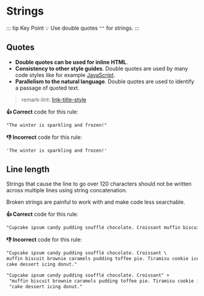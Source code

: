 # Strings

::: tip Key Point
:bulb: Use double quotes `""` for strings.
:::

## Quotes

- **Double quotes can be used for inline HTML**.
- **Consistency to other style guides**. Double quotes are used by many code styles like for example [JavaScript](https://arcticicestudio.github.io/styleguide-javascript "Link to an JS code style guide").
- **Parallelism to the natural language**. Double quotes are used to identify a passage of quoted text.

> remark-lint: [link-title-style](https://github.com/remarkjs/remark-lint/tree/master/packages/remark-lint-link-title-style "Link to remarkjs docs")

**:thumbsup: Correct** code for this rule:

```markdown
"The winter is sparkling and frozen!"
```

**:thumbsdown: Incorrect** code for this rule:

```markdown
'The winter is sparkling and frozen!'
```

## Line length

Strings that cause the line to go over 120 characters should not be written across multiple lines using string concatenation.

Broken strings are painful to work with and make code less searchable.

**:thumbsup: Correct** code for this rule:

```markdown
"Cupcake ipsum candy pudding soufflé chocolate. Croissant muffin biscuit brownie caramels pudding toffee pie. Tiramisu cookie ice cream cake dessert icing donut."
```

**:thumbsdown: Incorrect** code for this rule:

```markdown
"Cupcake ipsum candy pudding soufflé chocolate. Croissant \
muffin biscuit brownie caramels pudding toffee pie. Tiramisu cookie ice cream \
cake dessert icing donut."
```

```markdown
"Cupcake ipsum candy pudding soufflé chocolate. Croissant" +
 "muffin biscuit brownie caramels pudding toffee pie. Tiramisu cookie ice cream " +
 "cake dessert icing donut."
```

